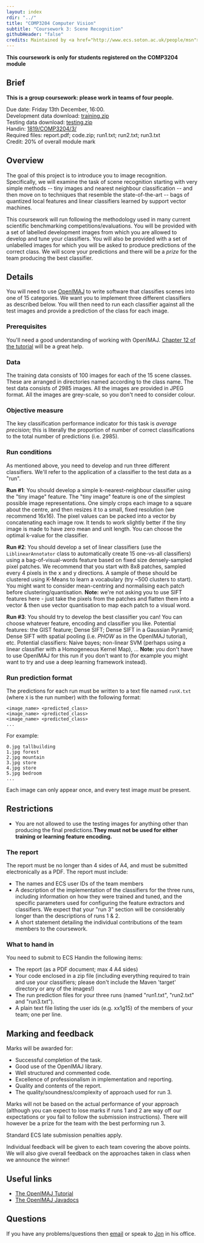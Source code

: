 ```yaml
---
layout: index
rdir: "../"
title: "COMP3204 Computer Vision"
subtitle: "Coursework 3: Scene Recognition"
githubHeader: "false"
credits: Maintained by <a href="http://www.ecs.soton.ac.uk/people/msn">Professor Mark Nixon</a> and <a href="http://www.ecs.soton.ac.uk/people/jsh2">Dr Jonathon Hare</a>.
---
```


**This coursework is only for students registered on the COMP3204 module**

## Brief
**This is a group coursework: please work in teams of four people.**

Due date: Friday 13th December, 16:00.  
Development data download: [training.zip](./training.zip)    
Testing data download: [testing.zip](./testing.zip)  
Handin: [1819/COMP3204/3/](https://handin.ecs.soton.ac.uk/handin/1819/COMP3204/3/)   
Required files: report.pdf; code.zip; run1.txt; run2.txt; run3.txt  
Credit: 20% of overall module mark  

## Overview
The goal of this project is to introduce you to image recognition. Specifically, we will examine the task of scene recognition starting with very simple methods -- tiny images and nearest neighbour classification -- and then move on to techniques that resemble the state-of-the-art -- bags of quantized local features and linear classifiers learned by support vector machines. 

This coursework will run following the methodology used in many current scientific benchmarking competitions/evaluations. You will be provided with a set of labelled development images from which you are allowed to develop and tune your classifiers. You will also be provided with a set of unlabelled images for which you will be asked to produce predictions of the correct class. We will score your predictions and there will be a *prize* for the team producing the best classifier.

## Details
You will need to use [OpenIMAJ](http://www.openimaj.org) to write software that classifies scenes into one of 15 categories. We want you to implement three different classifiers as described below. You will then need to run each classifier against all the test images and provide a prediction of the class for each image. 

### Prerequisites 
You'll need a good understanding of working with OpenIMAJ. [Chapter 12 of the tutorial](http://www.openimaj.org/tutorial/classification101.html) will be a great help.

### Data
The training data consists of 100 images for each of the 15 scene classes. These are arranged in directories named according to the class name. The test data consists of 2985 images. All the images are provided in JPEG format. All the images are grey-scale, so you don't need to consider colour.

### Objective measure
The key classification performance indicator for this task is *average precision*; this is literally the proportion of number of correct classifications to the total number of predictions (i.e. 2985).

### Run conditions
As mentioned above, you need to develop and run three different classifiers. We'll refer to the application of a classifier to the test data as a "run".

**Run #1**: You should develop a simple k-nearest-neighbour classifier using the "tiny image" feature. The "tiny image" feature is one of the simplest possible image representations. One simply crops each image to a square about the centre, and then resizes it to a small, fixed resolution (we recommend 16x16). The pixel values can be packed into a vector by concatenating each image row. It tends to work slightly better if the tiny image is made to have zero mean and unit length. You can choose the optimal k-value for the classifier.

**Run #2**: You should develop a set of linear classifiers (use the `LiblinearAnnotator` class to automatically create 15 one-vs-all classifiers) using a bag-of-visual-words feature based on fixed size densely-sampled pixel patches. We recommend that you start with 8x8 patches, sampled every 4 pixels in the x and y directions. A sample of these should be clustered using K-Means to learn a vocabulary (try ~500 clusters to start). You might want to consider mean-centring and normalising each patch before clustering/quantisation. __Note:__ we're not asking you to use SIFT features here - just take the pixels from the patches and flatten them into a vector & then use vector quantisation to map each patch to a visual word.

**Run #3**: You should try to develop the best classifier you can! You can choose whatever feature, encoding and classifier you like. Potential features: the GIST feature; Dense SIFT; Dense SIFT in a Gaussian Pyramid; Dense SIFT with spatial pooling (i.e. *PHOW* as in the OpenIMAJ tutorial), etc. Potential classifiers: Naive bayes; non-linear SVM (perhaps using a linear classifier with a Homogeneous Kernel Map), ... __Note:__ you don't have to use OpenIMAJ for this run if you don't want to (for example you might want to try and use a deep learning framework instead).

### Run prediction format
The predictions for each run must be written to a text file named `runX.txt` (where `X` is the run number) with the following format:

	<image_name> <predicted_class>
	<image_name> <predicted_class>
	<image_name> <predicted_class>
	...

For example:

	0.jpg tallbuilding
	1.jpg forest
	2.jpg mountain
	3.jpg store
	4.jpg store
	5.jpg bedroom
	...

Each image can only appear once, and every test image *must* be present.

## Restrictions
* You are not allowed to use the testing images for anything other than producing the final predictions.**They must not be used for either training or learning feature encoding.**

### The report
The report must be no longer than 4 sides of A4, and must be submitted electronically as a PDF. The report must include:

* The names and ECS user IDs of the team members
* A description of the implementation of the classifiers for the three runs, including information on how they were trained and tuned, and the specific parameters used for configuring the feature extractors and classifiers. We expect that your "run 3" section will be considerably longer than the descriptions of runs 1 & 2.
* A short statement detailing the individual contributions of the team members to the coursework.

### What to hand in
You need to submit to ECS Handin the following items:

* The report (as a PDF document; max 4 A4 sides)
* Your code enclosed in a zip file (including everything required to train and use your classifiers; please don't include the Maven 'target' directory or any of the images!)
* The run prediction files for your three runs (named "run1.txt", "run2.txt" and "run3.txt").
* A plain text file listing the user ids (e.g. xx1g15) of the members of your team; one per line.


## Marking and feedback
Marks will be awarded for:
	
* Successful completion of the task.
* Good use of the OpenIMAJ library.
* Well structured and commented code.
* Excellence of professionalism in implementation and reporting.
* Quality and contents of the report.
* The quality/soundness/complexity of approach used for run 3.

Marks will not be based on the actual performance of your approach (although you can expect to lose marks if runs 1 and 2 are way off our expectations or you fail to follow the submission instructions). There will however be a prize for the team with the best performing run 3. 

Standard ECS late submission penalties apply.

Individual feedback will be given to each team covering the above points. We will also give overall feedback on the approaches taken in class when we announce the winner!

## Useful links
* [The OpenIMAJ Tutorial](http://openimaj.org/tutorial)
* [The OpenIMAJ Javadocs](http://openimaj.org/apidocs/index.html)

## Questions
If you have any problems/questions then [email](mailto:jsh2@ecs.soton.ac.uk) or speak to [Jon](http://ecs.soton.ac.uk/people/jsh2) in his office.

